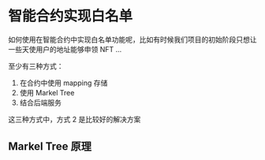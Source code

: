 # 智能合约实现白名单

如何使用在智能合约中实现白名单功能呢，比如有时候我们项目的初始阶段只想让一些天使用户的地址能够申领 NFT ...

至少有三种方式：

1. 在合约中使用 mapping 存储
2. 使用 Markel Tree
3. 结合后端服务

这三种方式中，方式 2 是比较好的解决方案

## Markel Tree 原理
